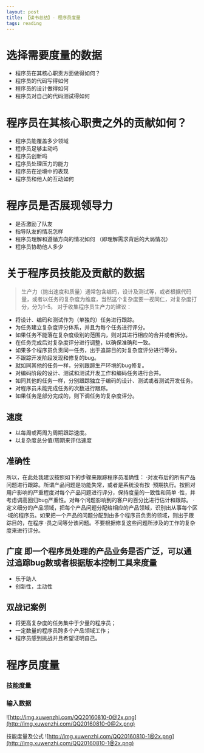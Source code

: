 ```yaml
---
layout: post
title: 【读书总结】- 程序员度量
tags: reading
---
```


# 选择需要度量的数据
<!-- more -->

- 程序员在其核心职责方面做得如何？
- 程序员的代码写得如何
- 程序员的设计做得如何
- 程序员对自己的代码测试得如何


# 程序员在其核心职责之外的贡献如何？
- 程序员能覆盖多少领域
- 程序员足够主动吗
- 程序员创新吗
- 程序员处理压力的能力
- 程序员在逆境中的表现
- 程序员和他人的互动如何

# 程序员是否展现领导力
- 是否激励了队友
- 指导队友的情况怎样
- 程序员理解和遵循方向的情况如何 （即理解需求背后的大局情况）
- 程序员协助他人多少

# 关于程序员技能及贡献的数据
 >生产力（抛出速度和质量）通常包含编码，设计及测试等，或者根据代码量，或者以任务的复杂度为维度，当然这个复杂度要一视同仁，对复杂度打分，分为1-5。
对于收集程序员生产力的建议：

- 将设计、编码和测试作为（单独的）任务进行跟踪。
- 为任务建立复杂度评分体系，并且为每个任务进行评分。
- 如果任务不能落在复杂度级别的范围内，则对其进行相应的合并或者拆分。
- 在任务完成后对复杂度评分进行调整，以确保准确和一致。
- 如果多个程序员负责同一任务，出于追踪目的对复杂度评分进行等分。
- 不跟踪开发阶段发现和修复的bug。
- 就如同其他的任务一样，分别跟踪生产环境的bug修复。
- 对编码阶段的设计、测试和测试开发工作和编码任务进行合并。
- 如同其他的任务一样，分别跟踪独立于编码的设计、测试或者测试开发任务。
- 对程序员未能完成任务的次数进行跟踪。
- 如果任务是部分完成的，则下调任务的复杂度评分。

## 速度
- 以每周或两周为周期跟踪速度。
- 以复杂度总分值/周期来评估速度

## 准确性
所以，在此处我建议按照如下的步骤来跟踪程序员准确性：
·对发布后的所有产品问题进行跟踪。所谓产品问题是功能失常，或者是系统没有按
·预期执行。按照对用户影响的严重程度对每个产品问题进行评分，保持度量的一致性和简单
·性，并考虑调高回归bug严重性。对每个问题影响到的客户的百分比进行估计和跟踪。
·定义细分的产品领域，把每个产品问题分配给相应的产品领域，识别出从事每个区
·域的程序员。如果把一个产品的问题分配到由多个程序员负责的领域，则出于跟踪目的，在程序
·员之间等分该问题。不要根据修复这些问题所涉及的工作的复杂度来进行评分。

## 广度 即一个程序员处理的产品业务是否广泛，可以通过追踪bug数或者根据版本控制工具来度量
- 乐于助人
- 创新性，主动性

## 双战记案例
- 将更高复杂度的任务集中于少量的程序员；
- 一定数量的程序员跨多个产品领域工作；
- 程序员感到挑战并且希望证明自己。



# 程序员度量

### 技能度量
### 输入数据
![http://img.xuwenzhi.com/QQ20160810-0@2x.png](http://img.xuwenzhi.com/QQ20160810-0@2x.png)

技能度量及公式
![http://img.xuwenzhi.com/QQ20160810-1@2x.png](http://img.xuwenzhi.com/QQ20160810-1@2x.png)
